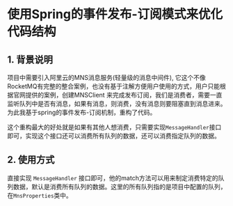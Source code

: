 # 使用Spring的事件发布-订阅模式来优化代码结构

## 1. 背景说明
项目中需要引入阿里云的MNS消息服务(轻量级的消息中间件), 它这个不像RocketMQ有完整的整合案例，也没有基于注解方便用户使用的方式，用户只能根据官网提供的案例，创建MNSClient 来完成发布订阅，我们是消费者，需要一直监听队列中是否有消息，如果有消息，则消费，没有消息则要阻塞直到消息进来。为此我基于spring的事件发布-订阅机制，重构了代码。

这个重构最大的好处就是如果有其他人想消费，只需要实现`MessageHandler`接口即可，实现这个接口还可以消费所有队列的数据，还可以消费指定队列的数据。


## 2. 使用方式
直接实现 `MessageHandler` 接口即可，他的match方法可以用来制定消费特定的队列数据，默认是消费所有队列的数据。这里的所有队列指的是项目中配置的队列，在`MnsProperties`类中。